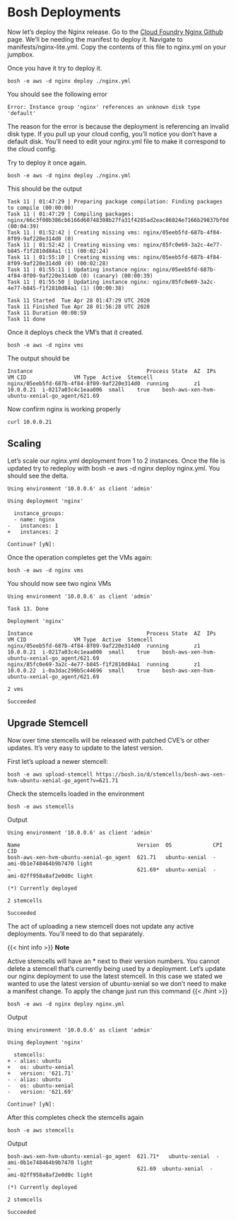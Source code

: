 # Bosh Deployments

Now let’s deploy the Nginx release. Go to the [Cloud Foundry Nginx Github](https://github.com/cloudfoundry-community/nginx-release) page. We’ll be needing the manifest to deploy it. Navigate to manifests/nginx-lite.yml. Copy the contents of this file to nginx.yml on your jumpbox.

Once you have it try to deploy it.
```
bosh -e aws -d nginx deploy ./nginx.yml
```

You should see the following error
```
Error: Instance group 'nginx' references an unknown disk type 'default'
```

The reason for the error is because the deployment is referencing an invalid disk type. If you pull up your cloud config, you’ll notice you don’t have a default disk. You’ll need to edit your nginx.yml file to make it correspond to the cloud config.

Try to deploy it once again.

```
bosh -e aws -d nginx deploy ./nginx.yml
```
This should be the output

```
Task 11 | 01:47:29 | Preparing package compilation: Finding packages to compile (00:00:00)
Task 11 | 01:47:29 | Compiling packages: nginx/66c3f00b386cb6166d60748308b27fa31f4285ad2eac86024e7166b29837bf0d (00:04:39)
Task 11 | 01:52:42 | Creating missing vms: nginx/05eeb5fd-687b-4f84-8f09-9af220e314d0 (0)
Task 11 | 01:52:42 | Creating missing vms: nginx/85fc0e69-3a2c-4e77-b845-f1f2810d84a1 (1) (00:02:24)
Task 11 | 01:55:10 | Creating missing vms: nginx/05eeb5fd-687b-4f84-8f09-9af220e314d0 (0) (00:02:28)
Task 11 | 01:55:11 | Updating instance nginx: nginx/05eeb5fd-687b-4f84-8f09-9af220e314d0 (0) (canary) (00:00:39)
Task 11 | 01:55:50 | Updating instance nginx: nginx/85fc0e69-3a2c-4e77-b845-f1f2810d84a1 (1) (00:00:38)

Task 11 Started  Tue Apr 28 01:47:29 UTC 2020
Task 11 Finished Tue Apr 28 01:56:28 UTC 2020
Task 11 Duration 00:08:59
Task 11 done
```

Once it deploys check the VM’s that it created.
```
bosh -e aws -d nginx vms
```

The output should be
```
Instance                                    Process State  AZ  IPs        VM CID               VM Type  Active  Stemcell
nginx/05eeb5fd-687b-4f84-8f09-9af220e314d0  running        z1  10.0.0.21  i-0217a03c4c1eaa006  small    true    bosh-aws-xen-hvm-ubuntu-xenial-go_agent/621.69
```

Now confirm nginx is working properly
```
curl 10.0.0.21
```

## Scaling

Let’s scale our nginx.yml deployment from 1 to 2 instances. Once the file is updated try to redeploy with bosh -e aws -d nginx deploy nginx.yml. You should see the delta.

```
Using environment '10.0.0.6' as client 'admin'

Using deployment 'nginx'

  instance_groups:
  - name: nginx
-   instances: 1
+   instances: 2

Continue? [yN]:
```

Once the operation completes get the VMs again:
```
bosh -e aws -d nginx vms
```

You should now see two nginx VMs
```
Using environment '10.0.0.6' as client 'admin'

Task 13. Done

Deployment 'nginx'

Instance                                    Process State  AZ  IPs        VM CID               VM Type  Active  Stemcell
nginx/05eeb5fd-687b-4f84-8f09-9af220e314d0  running        z1  10.0.0.21  i-0217a03c4c1eaa006  small    true    bosh-aws-xen-hvm-ubuntu-xenial-go_agent/621.69
nginx/85fc0e69-3a2c-4e77-b845-f1f2810d84a1  running        z1  10.0.0.22  i-0a3dac299b5c44696  small    true    bosh-aws-xen-hvm-ubuntu-xenial-go_agent/621.69

2 vms

Succeeded
```

## Upgrade Stemcell

Now over time stemcells will be released with patched CVE’s or other updates. It’s very easy to update to the latest version.

First let’s upload a newer stemcell:
```
bosh -e aws upload-stemcell https://bosh.io/d/stemcells/bosh-aws-xen-hvm-ubuntu-xenial-go_agent?v=621.71
```

Check the stemcells loaded in the environment

```
bosh -e aws stemcells
```

Output

```
Using environment '10.0.0.6' as client 'admin'

Name                                     Version  OS             CPI  CID
bosh-aws-xen-hvm-ubuntu-xenial-go_agent  621.71   ubuntu-xenial  -    ami-0b1e748464b9b7470 light
~                                        621.69*  ubuntu-xenial  -    ami-02ff958a8af2e0d0c light

(*) Currently deployed

2 stemcells

Succeeded
```

The act of uploading a new stemcell does not update any active deployments. You’ll need to do that separately.

{{< hint info >}}
**Note**

Active stemcells will have an * next to their version numbers. You cannot delete a stemcell that’s currently being used by a deployment.
Let’s update our nginx deployment to use the latest stemcell. In this case we stated we wanted to use the latest version of ubuntu-xenial so we don’t need to make a manifest change. To apply the change just run this command
{{< /hint >}}

```
bosh -e aws -d nginx deploy nginx.yml
```

Output
```
Using environment '10.0.0.6' as client 'admin'

Using deployment 'nginx'

  stemcells:
+ - alias: ubuntu
+   os: ubuntu-xenial
+   version: '621.71'
- - alias: ubuntu
-   os: ubuntu-xenial
-   version: '621.69'

Continue? [yN]:
```

After this completes check the stemcells again
```
bosh -e aws stemcells
```

Output

```
bosh-aws-xen-hvm-ubuntu-xenial-go_agent  621.71*   ubuntu-xenial  -    ami-0b1e748464b9b7470 light
~                                        621.69  ubuntu-xenial  -    ami-02ff958a8af2e0d0c light

(*) Currently deployed

2 stemcells

Succeeded
```